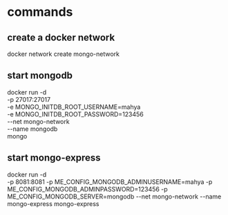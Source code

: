 # commands

## create a docker network
docker network create mongo-network

## start mongodb
docker run -d \
-p 27017:27017 \
-e MONGO_INITDB_ROOT_USERNAME=mahya \
-e MONGO_INITDB_ROOT_PASSWORD=123456 \
--net mongo-network \
--name mongodb \
mongo

## start mongo-express
docker run -d \
-p 8081:8081
-p ME_CONFIG_MONGODB_ADMINUSERNAME=mahya
-p ME_CONFIG_MONGODB_ADMINPASSWORD=123456
-p ME_CONFIG_MONGODB_SERVER=mongodb
--net mongo-network
--name mongo-express
mongo-express






